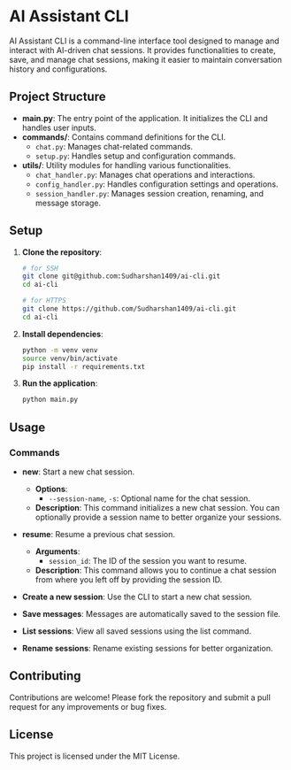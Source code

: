 # AI Assistant CLI

AI Assistant CLI is a command-line interface tool designed to manage and interact with AI-driven chat sessions. It provides functionalities to create, save, and manage chat sessions, making it easier to maintain conversation history and configurations.

## Project Structure

- **main.py**: The entry point of the application. It initializes the CLI and handles user inputs.
- **commands/**: Contains command definitions for the CLI.
  - `chat.py`: Manages chat-related commands.
  - `setup.py`: Handles setup and configuration commands.
- **utils/**: Utility modules for handling various functionalities.
  - `chat_handler.py`: Manages chat operations and interactions.
  - `config_handler.py`: Handles configuration settings and operations.
  - `session_handler.py`: Manages session creation, renaming, and message storage.

## Setup

1. **Clone the repository**:

   ```bash
   # for SSH
   git clone git@github.com:Sudharshan1409/ai-cli.git
   cd ai-cli

   # for HTTPS
   git clone https://github.com/Sudharshan1409/ai-cli.git
   cd ai-cli
   ```

2. **Install dependencies**:

   ```bash
   python -m venv venv
   source venv/bin/activate
   pip install -r requirements.txt
   ```

3. **Run the application**:
   ```bash
   python main.py
   ```

## Usage

### Commands

- **new**: Start a new chat session.

  - **Options**:
    - `--session-name`, `-s`: Optional name for the chat session.
  - **Description**: This command initializes a new chat session. You can optionally provide a session name to better organize your sessions.

- **resume**: Resume a previous chat session.

  - **Arguments**:
    - `session_id`: The ID of the session you want to resume.
  - **Description**: This command allows you to continue a chat session from where you left off by providing the session ID.

- **Create a new session**: Use the CLI to start a new chat session.
- **Save messages**: Messages are automatically saved to the session file.
- **List sessions**: View all saved sessions using the list command.
- **Rename sessions**: Rename existing sessions for better organization.

## Contributing

Contributions are welcome! Please fork the repository and submit a pull request for any improvements or bug fixes.

## License

This project is licensed under the MIT License.
